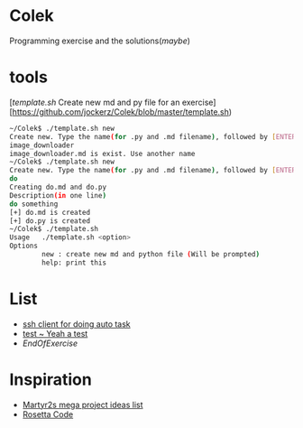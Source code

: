 # Colek

Programming exercise and the solutions(*maybe*)

# tools
[_template.sh_ Create new md and py file for an exercise][https://github.com/jockerz/Colek/blob/master/template.sh)

```bash
~/Colek$ ./template.sh new
Create new. Type the name(for .py and .md filename), followed by [ENTER]
image_downloader
image_downloader.md is exist. Use another name
~/Colek$ ./template.sh new
Create new. Type the name(for .py and .md filename), followed by [ENTER]
do
Creating do.md and do.py
Description(in one line)
do something
[+] do.md is created
[+] do.py is created
~/Colek$ ./template.sh 
Usage   ./template.sh <option>
Options 
        new : create new md and python file (Will be prompted)
        help: print this
```

# List

- [ssh client for doing auto task](https://github.com/jockerz/Colek/blob/master/ssh_client.md)
- [test ~ Yeah a test](test.md)
- _EndOfExercise_

# Inspiration

- [Martyr2s mega project ideas list](http://www.dreamincode.net/forums/topic/78802-martyr2s-mega-project-ideas-list/)
- [Rosetta Code](http://rosettacode.org/wiki/Rosetta_Code)
